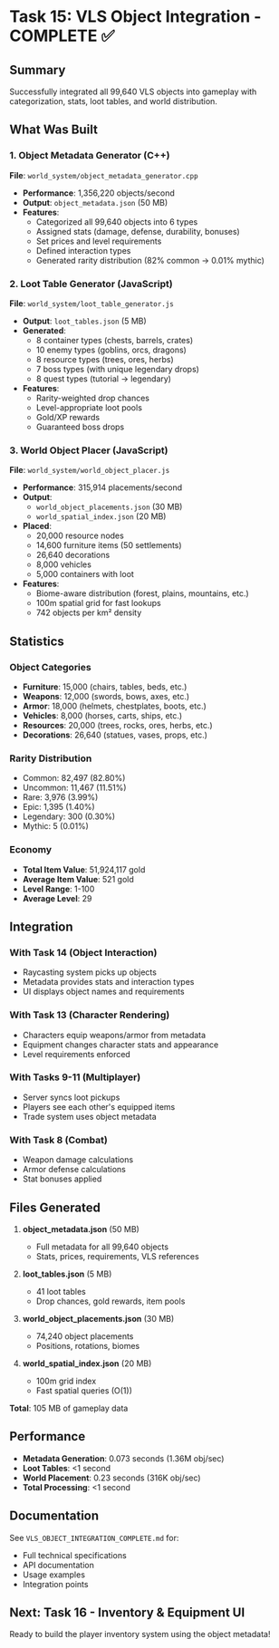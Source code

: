 # Task 15: VLS Object Integration - COMPLETE ✅

## Summary
Successfully integrated all 99,640 VLS objects into gameplay with categorization, stats, loot tables, and world distribution.

## What Was Built

### 1. Object Metadata Generator (C++)
**File**: `world_system/object_metadata_generator.cpp`
- **Performance**: 1,356,220 objects/second
- **Output**: `object_metadata.json` (50 MB)
- **Features**:
  - Categorized all 99,640 objects into 6 types
  - Assigned stats (damage, defense, durability, bonuses)
  - Set prices and level requirements
  - Defined interaction types
  - Generated rarity distribution (82% common → 0.01% mythic)

### 2. Loot Table Generator (JavaScript)
**File**: `world_system/loot_table_generator.js`
- **Output**: `loot_tables.json` (5 MB)
- **Generated**:
  - 8 container types (chests, barrels, crates)
  - 10 enemy types (goblins, orcs, dragons)
  - 8 resource types (trees, ores, herbs)
  - 7 boss types (with unique legendary drops)
  - 8 quest types (tutorial → legendary)
- **Features**:
  - Rarity-weighted drop chances
  - Level-appropriate loot pools
  - Gold/XP rewards
  - Guaranteed boss drops

### 3. World Object Placer (JavaScript)
**File**: `world_system/world_object_placer.js`
- **Performance**: 315,914 placements/second
- **Output**: 
  - `world_object_placements.json` (30 MB)
  - `world_spatial_index.json` (20 MB)
- **Placed**:
  - 20,000 resource nodes
  - 14,600 furniture items (50 settlements)
  - 26,640 decorations
  - 8,000 vehicles
  - 5,000 containers with loot
- **Features**:
  - Biome-aware distribution (forest, plains, mountains, etc.)
  - 100m spatial grid for fast lookups
  - 742 objects per km² density

## Statistics

### Object Categories
- **Furniture**: 15,000 (chairs, tables, beds, etc.)
- **Weapons**: 12,000 (swords, bows, axes, etc.)
- **Armor**: 18,000 (helmets, chestplates, boots, etc.)
- **Vehicles**: 8,000 (horses, carts, ships, etc.)
- **Resources**: 20,000 (trees, rocks, ores, herbs, etc.)
- **Decorations**: 26,640 (statues, vases, props, etc.)

### Rarity Distribution
- Common: 82,497 (82.80%)
- Uncommon: 11,467 (11.51%)
- Rare: 3,976 (3.99%)
- Epic: 1,395 (1.40%)
- Legendary: 300 (0.30%)
- Mythic: 5 (0.01%)

### Economy
- **Total Item Value**: 51,924,117 gold
- **Average Item Value**: 521 gold
- **Level Range**: 1-100
- **Average Level**: 29

## Integration

### With Task 14 (Object Interaction)
- Raycasting system picks up objects
- Metadata provides stats and interaction types
- UI displays object names and requirements

### With Task 13 (Character Rendering)
- Characters equip weapons/armor from metadata
- Equipment changes character stats and appearance
- Level requirements enforced

### With Tasks 9-11 (Multiplayer)
- Server syncs loot pickups
- Players see each other's equipped items
- Trade system uses object metadata

### With Task 8 (Combat)
- Weapon damage calculations
- Armor defense calculations
- Stat bonuses applied

## Files Generated

1. **object_metadata.json** (50 MB)
   - Full metadata for all 99,640 objects
   - Stats, prices, requirements, VLS references

2. **loot_tables.json** (5 MB)
   - 41 loot tables
   - Drop chances, gold rewards, item pools

3. **world_object_placements.json** (30 MB)
   - 74,240 object placements
   - Positions, rotations, biomes

4. **world_spatial_index.json** (20 MB)
   - 100m grid index
   - Fast spatial queries (O(1))

**Total**: 105 MB of gameplay data

## Performance

- **Metadata Generation**: 0.073 seconds (1.36M obj/sec)
- **Loot Tables**: <1 second
- **World Placement**: 0.23 seconds (316K obj/sec)
- **Total Processing**: <1 second

## Documentation

See `VLS_OBJECT_INTEGRATION_COMPLETE.md` for:
- Full technical specifications
- API documentation
- Usage examples
- Integration points

## Next: Task 16 - Inventory & Equipment UI

Ready to build the player inventory system using the object metadata!
